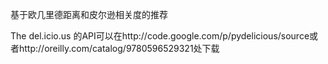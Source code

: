 
基于欧几里德距离和皮尔逊相关度的推荐

The del.icio.us 的API可以在http://code.google.com/p/pydelicious/source或者http://oreilly.com/catalog/9780596529321处下载
